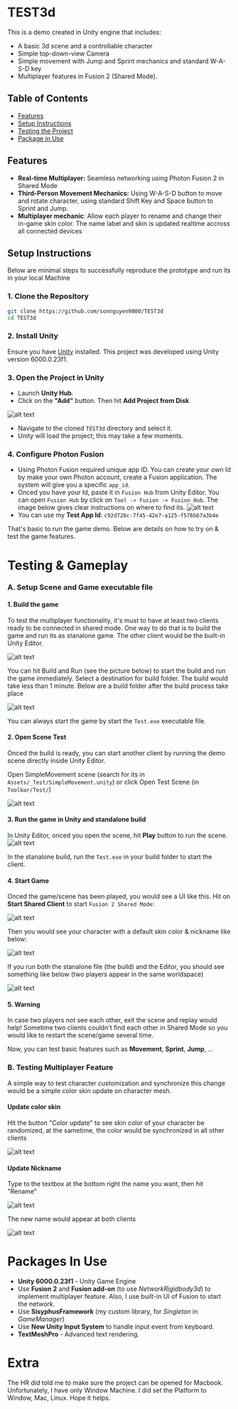 # TEST3d

This is a demo created in Unity engine that includes:
- A basic 3d scene and a controllable character
- Simple top-down-view Camera
- Simple movement with Jump and Sprint mechanics and standard W-A-S-D key
- Multiplayer features in Fusion 2 (Shared Mode).
  
## Table of Contents

- [Features](#features)
- [Setup Instructions](#setup-instructions)
- [Testing the Project](#testing--gameplay)
- [Package in Use](#packages-in-use)


## Features
- **Real-time Multiplayer:** Seamless networking using Photon Fusion 2 in Shared Mode
- **Third-Person Movement Mechanics:** Using W-A-S-D button to move and rotate character, using standard Shift Key and Space button to Sprint and Jump.
- **Multiplayer mechanic**: Allow each player to rename and change their in-game skin color. The name label and skin is updated realtime accross all connected devices
  
## Setup Instructions

Below are minimal steps to successfully reproduce the prototype and run its in your local Machine

### 1. Clone the Repository

```bash
git clone https://github.com/sonnguyen9800/TEST3d
cd TEST3d
```

### 2. Install Unity

Ensure you have [Unity](https://unity.com/) installed. This project was developed using Unity version 6000.0.23f1.

### 3. Open the Project in Unity

- Launch **Unity Hub**.
- Click on the **"Add"** button. Then hit **Add Project from Disk**

![alt text](image-12.png)

- Navigate to the cloned `TEST3d` directory and select it.
- Unity will load the project; this may take a few moments.
	
### 4. Configure Photon Fusion

- Using Photon Fusion required unique app ID. You can create your own Id by make your own Photon account, create a Fusion application. The system will give you a specific `app_id`.
- Onced you have your Id, paste it in `Fusion Hub` from Unity Editor. You can open `Fusion Hub` by click on ```Tool -> Fusion -> Fusion Hub```. The image below gives clear instructions on where to find its.
![alt text](image-8.png)
- You can use my **Test App Id**: ```c92d726c-7f45-42e7-a125-f576bb7a3b4e```


That's basic to run the game demo. Below are details on how to try on & test the game features.

# Testing & Gameplay

### A. Setup Scene and Game executable file

#### 1. Build the game

To test the multiplayer functionality, it's must to have at least two clients ready to be connected in shared mode. One way to do that is to build the game and run its as stanalone game. The other client would be the built-in Unity Editor.

![alt text](image-1.png)

You can hit Build and Run (see the picture below) to start the build and run the game immediately. Select a destination for build folder. The build would take less than 1 minute. Below are a build folder after the build process take place

![alt text](image-9.png)

You can always start the game by start the ```Test.exe``` executable file.

#### 2. Open Scene Test

Onced the build is ready, you can start another client by running the demo scene directly inside Unity Editor.

Open SimpleMovement scene (search for its in ```Assets/_Test/SimpleMovement.unity```) or click Open Test Scene (in ```Toolbar/Test/```)

![alt text](image.png)
#### 3. Run the game in Unity and standalone build

In Unity Editor, onced you open the scene, hit **Play** button to run the scene.
![alt text](image-11.png)

In the stanalone build, run the ```Test.exe``` in your build folder to start the client.

#### 4. Start Game

Onced the game/scene has been played, you would see a UI like this. Hit on **Start Shared Client** to start `Fusion 2 Shared Mode`:

![alt text](image-2.png)

Then you would see your character with a default skin color & nickname like below:

![alt text](image-3.png)

If you run both the stanalone file (the build) and the Editor, you should see something like below (two players appear in the same worldspace)

![alt text](image-4.png)

#### 5. Warning
In case two players not see each other, exit the scene and replay would help! Sometime two clients couldn't find each other in Shared Mode so you would like to restart the scene/game several time.


Now, you can test basic features such as **Movement**, **Sprint**, **Jump**, ...


### B. Testing Multiplayer Feature

A simple way to test character customization and synchronize this change would be a simple color skin update on character mesh.

#### Update color skin

Hit the button "Color update" to see skin color of your character be randomized, at the sametime, the color would be synchronized in all other clients

![alt text](image-5.png)


#### Update Nickname

Type to the textbox at the bottom right the name you want, then hit "Rename" 

![alt text](image-6.png)

The new name would appear at both clients

![alt text](image-7.png)


# Packages In Use
- **Unity 6000.0.23f1** - Unity Game Engine
- Use **Fusion 2** and **Fusion add-on** (to use *NetworkRigidbody3d*) to implement multiplayer feature. Also, I use built-in UI of Fusion to start the network.
- Use **SisyphusFramework** (my custom library, for *Singleton* in *GameManager*)
- Use **New Unity Input System** to handle input event from keyboard.
- **TextMeshPro** - Advanced text rendering.

# Extra
The HR did told me to make sure the project can be opened for Macbook. Unfortunately, I have only Window Machine. I did set the Platform to Window, Mac, Linux. Hope it helps.
